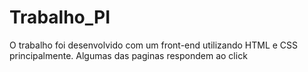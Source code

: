 # Trabalho_PI
O trabalho foi desenvolvido com um front-end utilizando HTML e CSS principalmente. 
Algumas das paginas respondem ao click 
